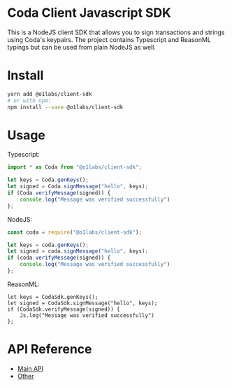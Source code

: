 # Coda Client Javascript SDK

This is a NodeJS client SDK that allows you to sign transactions and strings using Coda's keypairs.
The project contains Typescript and ReasonML typings but can be used from plain NodeJS as well. 

# Install
```bash
yarn add @o1labs/client-sdk
# or with npm:
npm install --save @o1labs/client-sdk
```

# Usage
Typescript:
```typescript
import * as Coda from "@o1labs/client-sdk";

let keys = Coda.genKeys();
let signed = Coda.signMessage("hello", keys);
if (Coda.verifyMessage(signed)) {
    console.log("Message was verified successfully")
};
```

NodeJS:
```javascript
const coda = require("@o1labs/client-sdk");

let keys = coda.genKeys();
let signed = coda.signMessage("hello", keys);
if (coda.verifyMessage(signed)) {
    console.log("Message was verified successfully")
};
```

ReasonML:
```reason
let keys = CodaSdk.genKeys();
let signed = CodaSdk.signMessage("hello", keys);
if (CodaSdk.verifyMessage(signed)) {
    Js.log("Message was verified successfully")
};
```

# API Reference
- [Main API](src/CodaSDK.d.ts)
- [Other](src/SDKWrapper.d.ts)
